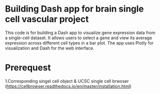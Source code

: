 # Building Dash app for brain single cell vascular project
This code is for building a Dash app to visualize gene expression data from a single-cell dataset.
It allows users to select a gene and view its average expression across different cell types in a bar plot.
The app uses Plotly for visualization and Dash for the web interface.  

# Prerequest
1.Corresponding singel cell object & UCSC single cell brwoser (https://cellbrowser.readthedocs.io/en/master/installation.html)
